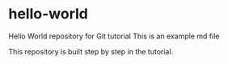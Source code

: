 # hello-world
Hello World repository for Git tutorial
This is an example md file

This repository is built step by step in the tutorial.
